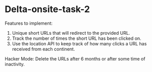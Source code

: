 # Delta-onsite-task-2

Features to implement:
1) Unique short URLs that will redirect to the provided URL.
2) Track the number of times the short URL has been clicked on.
3) Use the location API to keep track of how many clicks a URL has received from each continent.

Hacker Mode:
Delete the URLs after 6 months or after some time of inactivity.

